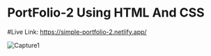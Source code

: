 # PortFolio-2 Using HTML And CSS
#Live Link:
https://simple-portfolio-2.netlify.app/

![Capture1](https://github.com/Rahat848/PortFolio-2/assets/136954767/71172362-e32c-41e3-9d6d-ccec08b6813b)
